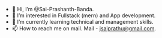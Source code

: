 - 👋 Hi, I’m @Sai-Prashanth-Banda.
- 👀 I’m interested in Fullstack (mern) and App development.
- 🌱 I’m currently learning technical and management skills.
- 📫 How to reach me on mail. 
Mail - jsaiprathu@gmail.com.

<!---
Sai-Prashanth-Banda/Sai-Prashanth-Banda is a ✨ special ✨ repository because its `README.md` (this file) appears on your GitHub profile.
You can click the Preview link to take a look at your changes.
--->
